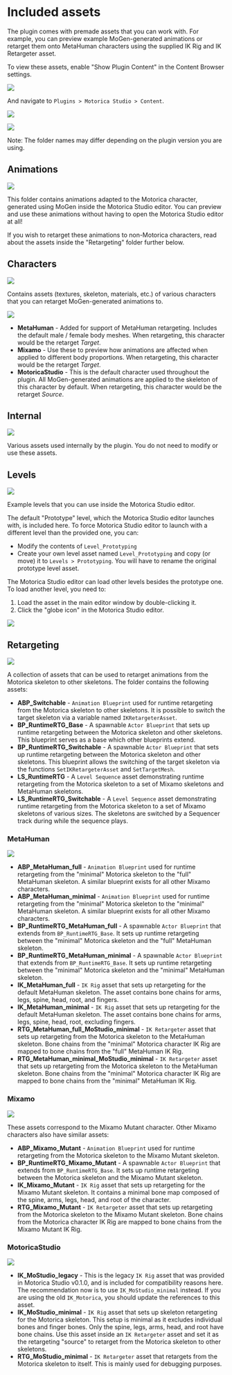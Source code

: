 # Included assets
The plugin comes with premade assets that you can work with. For example, you can preview example MoGen-generated animations or retarget them onto MetaHuman characters using the supplied IK Rig and IK Retargeter asset.

To view these assets, enable "Show Plugin Content" in the Content Browser settings.

![](./images/content-browser-settings-show-plugin-content.png)

And navigate to `Plugins > Motorica Studio > Content`.

![](./images/content-browser-folder-plugin.png)

![](./images/content-browser-folder-plugin-content.png)

Note: The folder names may differ depending on the plugin version you are using.

## Animations
![](./images/content-browser-folder-plugin-animations.png)

This folder contains animations adapted to the Motorica character, generated using MoGen inside the Motorica Studio editor. You can preview and use these animations without having to open the Motorica Studio editor at all!

If you wish to retarget these animations to non-Motorica characters, read about the assets inside the "Retargeting" folder further below.

## Characters
![](./images/content-browser-folder-plugin-characters-2.png)

Contains assets (textures, skeleton, materials, etc.) of various characters that you can retarget MoGen-generated animations to.

![](./images/content-browser-folder-plugin-characters.png)

- **MetaHuman** - Added for support of MetaHuman retargeting. Includes the default male / female body meshes. When retargeting, this character would be the retarget *Target*.
- **Mixamo** - Use these to preview how animations are affected when applied to different body proportions. When retargeting, this character would be the retarget *Target*.
- **MotoricaStudio** - This is the default character used throughout the plugin. All MoGen-generated animations are applied to the skeleton of this character by default. When retargeting, this character would be the retarget *Source*.

## Internal
![](./images/content-browser-folder-plugin-internal.png)

Various assets used internally by the plugin. You do not need to modify or use these assets.

## Levels
![](./images/content-browser-folder-plugin-levels.png)

Example levels that you can use inside the Motorica Studio editor.

The default "Prototype" level, which the Motorica Studio editor launches with, is included here. To force Motorica Studio editor to launch with a different level than the provided one, you can:
- Modify the contents of `Level_Prototyping`
- Create your own level asset named `Level_Prototyping` and copy (or move) it to `Levels > Prototyping`. You will have to rename the original prototype level asset.

The Motorica Studio editor can load other levels besides the prototype one. To load another level, you need to:
1. Load the asset in the main editor window by double-clicking it.
2. Click the "globe icon" in the Motorica Studio editor.

![](./images/load-custom-level.png)

## Retargeting
![](./images/content-browser-folder-plugin-retargeting.png)

A collection of assets that can be used to retarget animations from the Motorica skeleton to other skeletons. The folder contains the following assets:

- **ABP_Switchable** - `Animation Blueprint` used for runtime retargeting from the Motorica skeleton to other skeletons. It is possible to switch the target skeleton via a variable named `IKRetargeterAsset`.
- **BP_RuntimeRTG_Base** - A spawnable `Actor Blueprint` that sets up runtime retargeting between the Motorica skeleton and other skeletons. This blueprint serves as a base which other blueprints extend.
- **BP_RuntimeRTG_Switchable** - A spawnable `Actor Blueprint` that sets up runtime retargeting between the Motorica skeleton and other skeletons. This blueprint allows the switching of the target skeleton via the functions `SetIKRetargeterAsset` and `SetTargetMesh`.
- **LS_RuntimeRTG** - A `Level Sequence` asset demonstrating runtime retargeting from the Motorica skeleton to a set of Mixamo skeletons and MetaHuman skeletons.
- **LS_RuntimeRTG_Switchable** - A `Level Sequence` asset demonstrating runtime retargeting from the Motorica skeleton to a set of Mixamo skeletons of various sizes. The skeletons are switched by a Sequencer track during while the sequence plays.

### MetaHuman
![](./images/content-browser-folder-plugin-retargeting-metahuman.png)

- **ABP_MetaHuman_full** - `Animation Blueprint` used for runtime retargeting from the "minimal" Motorica skeleton to the "full" MetaHuman skeleton. A similar blueprint exists for all other Mixamo characters. 
- **ABP_MetaHuman_minimal** - `Animation Blueprint` used for runtime retargeting from the "minimal" Motorica skeleton to the "minimal" MetaHuman skeleton. A similar blueprint exists for all other Mixamo characters. 
- **BP_RuntimeRTG_MetaHuman_full** - A spawnable `Actor Blueprint` that extends from `BP_RuntimeRTG_Base`. It sets up runtime retargeting between the "minimal" Motorica skeleton and the "full" MetaHuman skeleton.
- **BP_RuntimeRTG_MetaHuman_minimal** - A spawnable `Actor Blueprint` that extends from `BP_RuntimeRTG_Base`. It sets up runtime retargeting between the "minimal" Motorica skeleton and the "minimal" MetaHuman skeleton.
- **IK_MetaHuman_full** - `IK Rig` asset that sets up retargeting for the default MetaHuman skeleton. The asset contains bone chains for arms, legs, spine, head, root, and fingers.
- **IK_MetaHuman_minimal** - `IK Rig` asset that sets up retargeting for the default MetaHuman skeleton. The asset contains bone chains for arms, legs, spine, head, root, excluding fingers.
- **RTG_MetaHuman_full_MoStudio_minimal** - `IK Retargeter` asset that sets up retargeting from the Motorica skeleton to the MetaHuman skeleton. Bone chains from the "minimal" Motorica character IK Rig are mapped to bone chains from the "full" MetaHuman IK Rig.
- **RTG_MetaHuman_minimal_MoStudio_minimal** - `IK Retargeter` asset that sets up retargeting from the Motorica skeleton to the MetaHuman skeleton. Bone chains from the "minimal" Motorica character IK Rig are mapped to bone chains from the "minimal" MetaHuman IK Rig.

### Mixamo
![](./images/content-browser-folder-plugin-retargeting-mixamo-mutant.png)

These assets correspond to the Mixamo Mutant character. Other Mixamo characters also have similar assets:

- **ABP_Mixamo_Mutant** - `Animation Blueprint` used for runtime retargeting from the Motorica skeleton to the Mixamo Mutant skeleton.
- **BP_RuntimeRTG_Mixamo_Mutant** - A spawnable `Actor Blueprint` that extends from `BP_RuntimeRTG_Base`. It sets up runtime retargeting between the Motorica skeleton and the Mixamo Mutant skeleton.
- **IK_Mixamo_Mutant** - `IK Rig` asset that sets up retargeting for the Mixamo Mutant skeleton. It contains a minimal bone map composed of the spine, arms, legs, head, and root of the character.
- **RTG_Mixamo_Mutant** - `IK Retargeter` asset that sets up retargeting from the Motorica skeleton to the Mixamo Mutant skeleton. Bone chains from the Motorica character IK Rig are mapped to bone chains from the Mixamo Mutant IK Rig.

### MotoricaStudio
![](./images/content-browser-folder-plugin-retargeting-motoricastudio.png)

- **IK_MoStudio_legacy** - This is the legacy `IK Rig` asset that was provided in Motorica Studio v0.1.0, and is included for compatibility reasons here. The recommendation now is to use `IK_MoStudio_minimal` instead. If you are using the old `IK_Motorica`, you should update the references to this asset.
- **IK_MoStudio_minimal** - `IK Rig` asset that sets up skeleton retargeting for the Motorica skeleton. This setup is minimal as it excludes individual bones and finger bones. Only the spine, legs, arms, head, and root have bone chains. Use this asset inside an `IK Retargeter` asset and set it as the retargeting "source" to retarget from the Motorica skeleton to other skeletons.
- **RTG_MoStudio_minimal** - `IK Retargeter` asset that retargets from the Motorica skeleton to itself. This is mainly used for debugging purposes.
